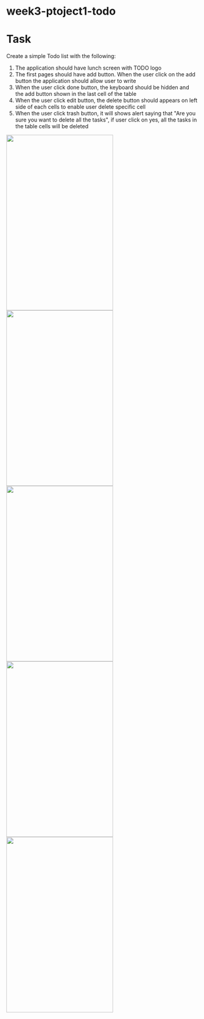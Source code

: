 # week3-ptoject1-todo



# Task 
 Create a simple Todo list with the following:
 1. The application should have lunch screen with TODO logo 
 2. The first pages should have add button. When the user click on the add button the application should allow user to write
 3. When the user click done button, the keyboard should be hidden and the add button shown in the last cell of the table 
 4. When the user click edit button, the delete button should appears on left side of each cells to enable user delete specific cell 
 5. When the user click trash button, it will shows alert saying that "Are you sure you want to delete all the tasks", if user click on yes, all the tasks in the table cells will be deleted 
 


<img src="https://user-images.githubusercontent.com/44459664/137014415-3f788db4-9d9f-4517-9fd0-3366ac24996c.png" width="280" height="460"/>  <img src="https://user-images.githubusercontent.com/44459664/137014599-b662aa26-1a2f-48d0-8e8d-c226d77af645.png" width="280" height="460"/>  <img src="https://user-images.githubusercontent.com/44459664/137014946-c57d73f3-4c86-41de-9cbb-5a6a36d18e65.png" width="280" height="460"/>  <img src="https://user-images.githubusercontent.com/44459664/137015071-ab313fe9-9d10-4522-badd-5df87f451b34.png" width="280" height="460"/>   <img src="https://user-images.githubusercontent.com/44459664/137015147-01bca429-3712-4e4e-81e9-1d183035be2c.png" width="280" height="460"/> 






